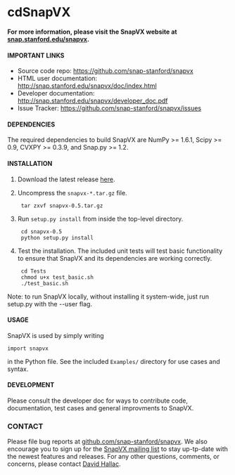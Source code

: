 cdSnapVX
=====================

**For more information, please visit the SnapVX website at [snap.stanford.edu/snapvx](http://snap.stanford.edu/snapvx/).**

#### IMPORTANT LINKS
- Source code repo: https://github.com/snap-stanford/snapvx
- HTML user documentation: http://snap.stanford.edu/snapvx/doc/index.html
- Developer documentation: http://snap.stanford.edu/snapvx/developer_doc.pdf
- Issue Tracker: https://github.com/snap-stanford/snapvx/issues

#### DEPENDENCIES
The required dependencies to build SnapVX are NumPy >= 1.6.1, Scipy >= 0.9, CVXPY >= 0.3.9, and Snap.py >= 1.2.

#### INSTALLATION
1. Download the latest release [here](http://snap.stanford.edu/snapvx/release/).
2. Uncompress the `snapvx-*.tar.gz` file.

        tar zxvf snapvx-0.5.tar.gz

3. Run `setup.py install` from inside the top-level directory.

        cd snapvx-0.5
        python setup.py install

4. Test the installation. The included unit tests will test basic functionality to ensure that SnapVX and its dependencies are working correctly.

        cd Tests
        chmod u+x test_basic.sh
        ./test_basic.sh

Note: to run SnapVX locally, without installing it system-wide, just run setup.py with the --user flag.

#### USAGE
SnapVX is used by simply writing
```
import snapvx
```
in the Python file. See the included `Examples/` directory for use cases and syntax.

#### DEVELOPMENT
Please consult the developer doc for ways to contribute code, documentation, test cases and general improvments to SnapVX.

### CONTACT
Please file bug reports at [github.com/snap-stanford/snapvx](https://github.com/snap-stanford/snapvx). We also encourage you to sign up for the [SnapVX mailing list](http://snap.stanford.edu/snapvx/#documentation) to stay up-tp-date with the newest features and releases. For any other questions, comments, or concerns, please contact [David Hallac](http://www.stanford.edu/~hallac/).
